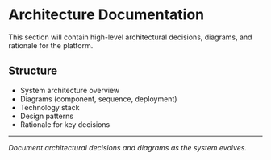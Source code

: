# Architecture Documentation

This section will contain high-level architectural decisions, diagrams, and rationale for the platform.

## Structure
- System architecture overview
- Diagrams (component, sequence, deployment)
- Technology stack
- Design patterns
- Rationale for key decisions

---

*Document architectural decisions and diagrams as the system evolves.* 